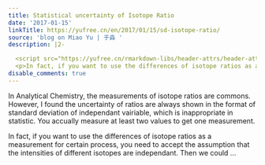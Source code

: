 ```yaml
---
title: Statistical uncertainty of Isotope Ratio
date: '2017-01-15'
linkTitle: https://yufree.cn/en/2017/01/15/sd-isotope-ratio/
source: 'blog on Miao Yu | 于淼 '
description: |2-

  <script src="https://yufree.cn/rmarkdown-libs/header-attrs/header-attrs.js"></script> <p>In Analytical Chemistry, the measurements of isotope ratios are commons. However, I found the uncertainty of ratios are always shown in the format of standard deviation of independant vairiable, which is inappropriate in statistic. You accually measure at least two values to get one measurement.</p>
  <p>In fact, if you want to use the differences of isotope ratios as a measurement for certain process, you need to accept the assumption that the intensities of different isotopes are independant. Then we could ...
disable_comments: true
---
```


<script src="https://yufree.cn/rmarkdown-libs/header-attrs/header-attrs.js"></script> <p>In Analytical Chemistry, the measurements of isotope ratios are commons. However, I found the uncertainty of ratios are always shown in the format of standard deviation of independant vairiable, which is inappropriate in statistic. You accually measure at least two values to get one measurement.</p>
<p>In fact, if you want to use the differences of isotope ratios as a measurement for certain process, you need to accept the assumption that the intensities of different isotopes are independant. Then we could ...